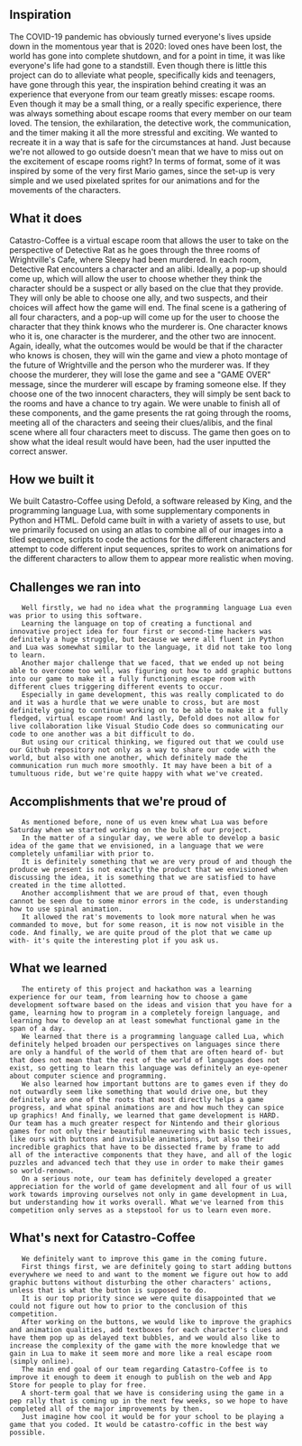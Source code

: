 ## Inspiration
  The COVID-19 pandemic has obviously turned everyone's lives upside down in the momentous year that is 2020: loved ones have been lost, the world has gone into complete shutdown, and for a point in time, it was like everyone's life had gone to a standstill. 
  Even though there is little this project can do to alleviate what people, specifically kids and teenagers, have gone through this year, the inspiration behind creating it was an experience that everyone from our team greatly misses: escape rooms. 
  Even though it may be a small thing, or a really specific experience, there was always something about escape rooms that every member on our team loved. The tension, the exhilaration, the detective work, the communication, and the timer making it all the more stressful and exciting.
  We wanted to recreate it in a way that is safe for the circumstances at hand. Just because we're not allowed to go outside doesn't mean that we have to miss out on the excitement of escape rooms right?
  In terms of format, some of it was inspired by some of the very first Mario games, since the set-up is very simple and we used pixelated sprites for our animations and for the movements of the characters.

## What it does
  Catastro-Coffee is a virtual escape room that allows the user to take on the perspective of Detective Rat as he goes through the three rooms of Wrightville's Cafe, where Sleepy had been murdered. 
  In each room, Detective Rat encounters a character and an alibi. Ideally, a pop-up should come up, which will allow the user to choose whether they think the character should be a suspect or ally based on the clue that they provide. 
  They will only be able to choose one ally, and two suspects, and their choices will affect how the game will end. The final scene is a gathering of all four characters, and a pop-up will come up for the user to choose the character that they think knows who the murderer is. 
  One character knows who it is, one character is the murderer, and the other two are innocent. Again, ideally, what the outcomes would be would be that if the character who knows is chosen, they will win the game and view a photo montage of the future of Wrightville and the person who the murderer was. 
  If they choose the murderer, they will lose the game and see a "GAME OVER" message, since the murderer will escape by framing someone else. If they choose one of the two innocent characters, they will simply be sent back to the rooms and have a chance to try again. 
  We were unable to finish all of these components, and the game presents the rat going through the rooms, meeting all of the characters and seeing their clues/alibis, and the final scene where all four characters meet to discuss. The game then goes on to show what the ideal result would have been, had the user inputted the correct answer.
## How we built it
  We built Catastro-Coffee using Defold, a software released by King, and the programming language Lua, with some supplementary components in Python and HTML. 
  Defold came built in with a variety of assets to use, but we primarily focused on using an atlas to combine all of our images into a tiled sequence, scripts to code the actions for the different characters and attempt to code different input sequences, sprites to work on animations for the different characters to allow them to appear more realistic when moving. 

## Challenges we ran into
       Well firstly, we had no idea what the programming language Lua even was prior to using this software. 
       Learning the language on top of creating a functional and innovative project idea for four first or second-time hackers was definitely a huge struggle, but because we were all fluent in Python and Lua was somewhat similar to the language, it did not take too long to learn. 
       Another major challenge that we faced, that we ended up not being able to overcome too well, was figuring out how to add graphic buttons into our game to make it a fully functioning escape room with different clues triggering different events to occur. 
       Especially in game development, this was really complicated to do and it was a hurdle that we were unable to cross, but are most definitely going to continue working on to be able to make it a fully fledged, virtual escape room! And lastly, Defold does not allow for live collaboration like Visual Studio Code does so communicating our code to one another was a bit difficult to do. 
       But using our critical thinking, we figured out that we could use our Github repository not only as a way to share our code with the world, but also with one another, which definitely made the communication run much more smoothly. It may have been a bit of a tumultuous ride, but we're quite happy with what we've created.

## Accomplishments that we're proud of
       As mentioned before, none of us even knew what Lua was before Saturday when we started working on the bulk of our project. 
       In the matter of a singular day, we were able to develop a basic idea of the game that we envisioned, in a language that we were completely unfamiliar with prior to. 
       It is definitely something that we are very proud of and though the produce we present is not exactly the product that we envisioned when discussing the idea, it is something that we are satisfied to have created in the time allotted. 
       Another accomplishment that we are proud of that, even though cannot be seen due to some minor errors in the code, is understanding how to use spinal animation. 
       It allowed the rat's movements to look more natural when he was commanded to move, but for some reason, it is now not visible in the code. And finally, we are quite proud of the plot that we came up with- it's quite the interesting plot if you ask us.

## What we learned
       The entirety of this project and hackathon was a learning experience for our team, from learning how to choose a game development software based on the ideas and vision that you have for a game, learning how to program in a completely foreign language, and learning how to develop an at least somewhat functional game in the span of a day. 
       We learned that there is a programming language called Lua, which definitely helped broaden our perspectives on languages since there are only a handful of the world of them that are often heard of- but that does not mean that the rest of the world of languages does not exist, so getting to learn this language was definitely an eye-opener about computer science and programming. 
       We also learned how important buttons are to games even if they do not outwardly seem like something that would drive one, but they definitely are one of the roots that most directly helps a game progress, and what spinal animations are and how much they can spice up graphics! And finally, we learned that game development is HARD. Our team has a much greater respect for Nintendo and their glorious games for not only their beautiful maneuvering with basic tech issues, like ours with buttons and invisible animations, but also their incredible graphics that have to be dissected frame by frame to add all of the interactive components that they have, and all of the logic puzzles and advanced tech that they use in order to make their games so world-renown.
       On a serious note, our team has definitely developed a greater appreciation for the world of game development and all four of us will work towards improving ourselves not only in game development in Lua, but understanding how it works overall. What we've learned from this competition only serves as a stepstool for us to learn even more.

## What's next for Catastro-Coffee
       We definitely want to improve this game in the coming future. 
       First things first, we are definitely going to start adding buttons everywhere we need to and want to the moment we figure out how to add graphic buttons without disturbing the other characters' actions, unless that is what the button is supposed to do. 
       It is our top priority since we were quite disappointed that we could not figure out how to prior to the conclusion of this competition. 
       After working on the buttons, we would like to improve the graphics and animation qualities, add textboxes for each character's clues and have them pop up as delayed text bubbles, and we would also like to increase the complexity of the game with the more knowledge that we gain in Lua to make it seem more and more like a real escape room (simply online). 
       The main end goal of our team regarding Catastro-Coffee is to improve it enough to deem it enough to publish on the web and App Store for people to play for free. 
       A short-term goal that we have is considering using the game in a pep rally that is coming up in the next few weeks, so we hope to have completed all of the major improvements by then. 
       Just imagine how cool it would be for your school to be playing a game that you coded. It would be catastro-coffic in the best way possible.
       
